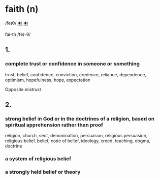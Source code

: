 # faith (n)

/feɪθ/ [🔊](https://www.oxfordlearnersdictionaries.com/media/english/uk_pron/f/fai/faith/faith__gb_1.mp3) [🔊](https://www.oxfordlearnersdictionaries.com/media/english/us_pron/f/fai/faith/faith__us_1.mp3)

fai-th /feɪ-θ/

## 1.

### complete trust or confidence in someone or something

trust, belief, confidence, conviction, credence, reliance, dependence, optimism, hopefulness, hope, expectation

Opposite mistrust

## 2.

### strong belief in God or in the doctrines of a religion, based on spiritual apprehension rather than proof

religion, church, sect, denomination, persuasion, religious persuasion, religious belief, belief, code of belief, ideology, creed, teaching, dogma, doctrine

### a system of religious belief

### a strongly held belief or theory